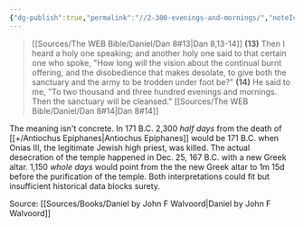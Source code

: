 ```yaml
---
{"dg-publish":true,"permalink":"//2-300-evenings-and-mornings/","noteIcon":1}
---
```



> [[Sources/The WEB Bible/Daniel/Dan 8#13\|Dan 8,13-14]]
> **(13)** Then I heard a holy one speaking; and another holy one said to that certain one who spoke, "How long will the vision about the continual burnt offering, and the disobedience that makes desolate, to give both the sanctuary and the army to be trodden under foot be?"
> **(14)** He said to me, "To two thousand and three hundred evenings and mornings. Then the sanctuary will be cleansed."
> [[Sources/The WEB Bible/Daniel/Dan 8#14\|Dan 8#14]]

The meaning isn't concrete. In 171 B.C. 2,300 *half days* from the death of [[+/Antiochus Epiphanes\|Antiochus Epiphanes]] would be 171 B.C. when Onias III, the legitimate Jewish high priest, was killed. The actual desecration of the temple happened in Dec. 25, 167 B.C. with a new Greek altar. 1,150 *whole days* would point from the the new Greek altar to 1m 15d before the purification of the temple. Both interpretations could fit but insufficient historical data blocks surety.

Source: [[Sources/Books/Daniel by John F Walvoord\|Daniel by John F Walvoord]]

